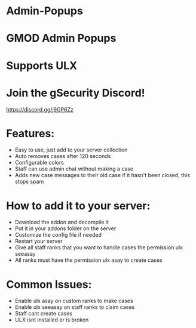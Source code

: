 # Admin-Popups

# GMOD Admin Popups

# Supports ULX

# Join the gSecurity Discord!
https://discord.gg/j9GP6Zz


# Features:
* Easy to use, just add to your server collection
* Auto removes cases after 120 seconds
* Configurable colors
* Staff can use admin chat without making a case
* Adds new case messages to their old case if it hasn't been closed, this stops spam

# How to add it to your server:
* Download the addon and decompile it
* Put it in your addons folder on the server
* Customize the config file if needed
* Restart your server
* Give all staff ranks that you want to handle cases the permission ulx seeasay
* All ranks must have the permission ulx asay to create cases

# Common Issues:
* Enable ulx asay on custom ranks to make cases
* Enable ulx seeasay on staff ranks to claim cases
* Staff cant create cases
* ULX isnt installed or is broken
